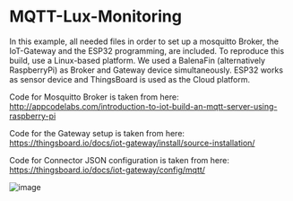 # MQTT-Lux-Monitoring

In this example, all needed files in order to set up a mosquitto Broker, the IoT-Gateway and the ESP32 programming, are included. To reproduce this build, use a Linux-based platform. We used a BalenaFin (alternatively RaspberryPi) as Broker and Gateway device simultaneously. ESP32 works as sensor device and ThingsBoard is used as the Cloud platform.

Code for Mosquitto Broker is taken from here:
http://appcodelabs.com/introduction-to-iot-build-an-mqtt-server-using-raspberry-pi

Code for the Gateway setup is taken from here:
https://thingsboard.io/docs/iot-gateway/install/source-installation/

Code for Connector JSON configuration is taken from here:
https://thingsboard.io/docs/iot-gateway/config/mqtt/

![image](https://user-images.githubusercontent.com/75616258/110467542-71c51f00-80d7-11eb-9b5d-93a57d37d283.png)
